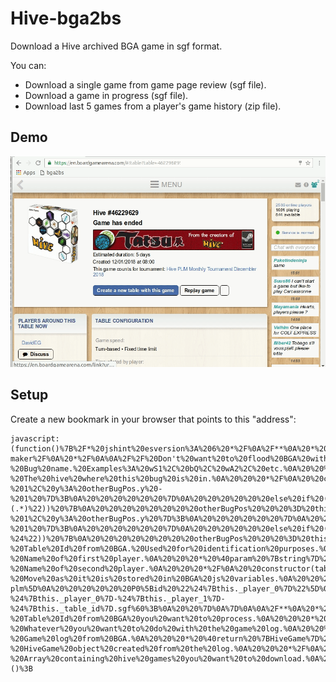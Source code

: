 # Hive-bga2bs
Download a Hive archived BGA game in sgf format.

You can:
* Download a single game from game page review (sgf file).
* Download a game in progress (sgf file).
* Download last 5 games from a player's game history (zip file).

## Demo
![GIF Demo](https://raw.githubusercontent.com/DavidEGx/Hive-bga2bs/master/hive-bga2bs.gif)

## Setup
Create a new bookmark in your browser that points to this "address":

    javascript:(function()%7B%2F*%20jshint%20esversion%3A%206%20*%2F%0A%2F**%0A%20*%20Hive%20bga2bs%0A%20*%0A%20*%20Description%3A%0A%20*%0A%20*%20This%20script%20allows%20you%20to%20download%20a%20Hive%20game%20from%20BoardGameArena%20(BGA)%0A%20*%20as%20a%20sgf%20file%20which%20can%20be%20reviewied%20in%20BoardSpace%20(BS).%0A%20*%0A%20*%20The%20reason%20behind%20this%20is%20BS%20game%20reviewer%20is%20far%20superior.%0A%20*%0A%20*%20Warnings%3A%0A%20*%20I%20had%20to%20reverse%20engineer%20the%20way%20both%20BGA%20and%20BS%20work%20so%20this%20is%20likely%0A%20*%20to%20fail.%20I'll%20try%20to%20fix%20what%20I%20can.%0A%20*%0A%20*%0A%20*%20Usage%3A%0A%20*%201.%20Go%20to%20any%20archived%20Hive%20game%20in%20BGA%20(example%3A%20https%3A%2F%2Fen.boardgamearena.com%2F%23!table%3Ftable%3D46229629)%0A%20*%202.%20Replay%20game.%0A%20*%203.%20Choose%20a%20player.%0A%20*%204.%20Fire%20your%20javascript%20console%20and%20paste%20this%20script.%0A%20*%0A%20*%20As%204%20is%20a%20pain%20in%20the%20ass%20the%20best%20way%20is%20to%20create%20a%20bookmark%20with%20the%20script.%0A%20*%20See%20https%3A%2F%2Fcaiorss.github.io%2Fbookmarklet-maker%2F%0A%20*%2F%0A%0A%2F%2F%20Don't%20want%20to%20flood%20BGA%20with%20too%20may%20requests.%0Aconst%20REQUEST_INTERVAL%20%3D%205000%3B%0Aconst%20MAX_GAMES%20%20%20%20%20%20%20%20%3D%205%3B%0A%0A%2F**%0A%20*%20Class%20that%20represents%20a%20Hive%20bug.%0A%20*%20Most%20important%20things%20about%20the%20bug%20are%20its%20name%20and%20position.%0A%20*%2F%0Aclass%20Bug%20%7B%0A%0A%20%20%2F**%0A%20%20%20*%20Creates%20a%20new%20bug.%0A%20%20%20*%20%40param%20%7Bstring%7D%20bugName%20-%20Bug%20name.%20Examples%3A%20wS1%2C%20bQ%2C%20wA2%2C%20etc.%0A%20%20%20*%20%40param%20%7BHiveGame%7D%20hive%20%20-%20The%20hive%20where%20this%20bug%20is%20in.%0A%20%20%20*%2F%0A%20%20constructor(bugName%2C%20hive)%20%7B%0A%20%20%20%20this._name%20%20%20%20%20%20%20%20%20%3D%20bugName%3B%0A%20%20%20%20this._bugType%20%20%20%20%20%20%3D%20bugName.charAt(1)%3B%0A%20%20%20%20this._hive%20%20%20%20%20%20%20%20%20%3D%20hive%3B%0A%20%20%20%20this._pos%20%20%20%20%20%20%20%20%20%20%3D%20undefined%3B%0A%20%20%20%20this._lastMovement%20%3D%20undefined%3B%0A%20%20%7D%0A%0A%20%20%2F**%0A%20%20%20*%20%40return%20%7Bobject%7D%20Bug%20position%20in%20the%20form%20%7B%20x%3A%20NUMBER%2C%20y%3A%20NUMBER%20%7D%0A%20%20%20*%2F%0A%20%20get%20position()%20%7B%0A%20%20%20%20return%20this._pos%3B%0A%20%20%7D%0A%0A%20%20%2F**%0A%20%20%20*%20Sets%20the%20position%20of%20this%20bug.%0A%20%20%20*%20Receives%20a%20bug%20position%20string%20in%20bga%20format%20and%20transform%0A%20%20%20*%20that%20into%20row%20and%20column.%0A%20%20%20*%2F%0A%20%20setPositionFromBga(bgaPos)%20%7B%0A%20%20%20%20bgaPos%20%3D%20bgaPos.replace(%22%5C%5C%22%2C%20%22%5C%5C%5C%5C%22)%3B%0A%20%20%20%20this._lastMovement%20%3D%20bgaPos%3B%0A%0A%20%20%20%20if%20(bgaPos%20%3D%3D%3D%20%22.%22)%20%7B%0A%20%20%20%20%20%20this._pos%20%3D%20%7B%20x%3A%2076%2C%20y%3A%2010%20%7D%3B%20%2F%2F%20Equivalent%20to%20position%20%22L%2010%22%20in%20BS%0A%20%20%20%20%7D%0A%20%20%20%20else%20%7B%0A%20%20%20%20%20%20bgaPos%20%3D%20bgaPos.replace(%22wL%22%2C%20%22wL1%22)%3B%0A%20%20%20%20%20%20bgaPos%20%3D%20bgaPos.replace(%22wP%22%2C%20%22wP1%22)%3B%0A%20%20%20%20%20%20bgaPos%20%3D%20bgaPos.replace(%22wM%22%2C%20%22wM1%22)%3B%0A%20%20%20%20%20%20bgaPos%20%3D%20bgaPos.replace(%22bL%22%2C%20%22bL1%22)%3B%0A%20%20%20%20%20%20bgaPos%20%3D%20bgaPos.replace(%22bP%22%2C%20%22bP1%22)%3B%0A%20%20%20%20%20%20bgaPos%20%3D%20bgaPos.replace(%22bM%22%2C%20%22bM1%22)%3B%0A%0A%20%20%20%20%20%20let%20matches%3B%0A%20%20%20%20%20%20let%20otherBugPos%3B%0A%0A%20%20%20%20%20%20%2F%2F%20TODO%3A%20This%20surely%20would%20require%20some%20explanation...%0A%20%20%20%20%20%20if%20(matches%20%3D%20bgaPos.match(%22%5E%2F(.*)%22))%20%7B%0A%20%20%20%20%20%20%20%20otherBugPos%20%20%20%3D%20this._hive.get(matches%5B1%5D).position%3B%0A%20%20%20%20%20%20%20%20this._pos%20%3D%20%7B%20x%3A%20otherBugPos.x%20-%201%2C%20y%3A%20otherBugPos.y%20-%201%20%7D%3B%0A%20%20%20%20%20%20%7D%0A%20%20%20%20%20%20else%20if%20(matches%20%3D%20bgaPos.match(%2F%5E%5C%5C%7B2%7D(.*)%2F))%20%7B%0A%20%20%20%20%20%20%20%20otherBugPos%20%20%20%3D%20this._hive.get(matches%5B1%5D).position%3B%0A%20%20%20%20%20%20%20%20this._pos%20%3D%20%7B%20x%3A%20otherBugPos.x%2C%20y%3A%20otherBugPos.y%20%2B%201%20%7D%3B%0A%20%20%20%20%20%20%7D%0A%20%20%20%20%20%20else%20if%20(matches%20%3D%20bgaPos.match(%22%5E-(.*)%22))%20%7B%0A%20%20%20%20%20%20%20%20otherBugPos%20%20%20%3D%20this._hive.get(matches%5B1%5D).position%3B%0A%20%20%20%20%20%20%20%20this._pos%20%3D%20%7B%20x%3A%20otherBugPos.x%20-%201%2C%20y%3A%20otherBugPos.y%20%7D%3B%0A%20%20%20%20%20%20%7D%0A%20%20%20%20%20%20else%20if%20(matches%20%3D%20bgaPos.match(%22(.*)%3F%2F%24%22))%20%7B%0A%20%20%20%20%20%20%20%20otherBugPos%20%20%20%3D%20this._hive.get(matches%5B1%5D).position%3B%0A%20%20%20%20%20%20%20%20this._pos%20%3D%20%7B%20x%3A%20otherBugPos.x%20%2B%201%2C%20y%3A%20otherBugPos.y%20%2B%201%20%7D%3B%0A%20%20%20%20%20%20%7D%0A%20%20%20%20%20%20else%20if%20(matches%20%3D%20bgaPos.match(%2F(.*)%5C%5C%7B2%7D%24%2F))%20%7B%0A%20%20%20%20%20%20%20%20otherBugPos%20%20%20%3D%20this._hive.get(matches%5B1%5D).position%3B%0A%20%20%20%20%20%20%20%20this._pos%20%3D%20%7B%20x%3A%20otherBugPos.x%2C%20y%3A%20otherBugPos.y%20-%201%20%7D%3B%0A%20%20%20%20%20%20%7D%0A%20%20%20%20%20%20else%20if%20(matches%20%3D%20bgaPos.match(%22(.*)-%24%22))%20%7B%0A%20%20%20%20%20%20%20%20otherBugPos%20%20%20%3D%20this._hive.get(matches%5B1%5D).position%3B%0A%20%20%20%20%20%20%20%20this._pos%20%3D%20%7B%20x%3A%20otherBugPos.x%20%2B%201%2C%20y%3A%20otherBugPos.y%20%7D%3B%0A%20%20%20%20%20%20%7D%0A%20%20%20%20%20%20else%20%7B%0A%20%20%20%20%20%20%20%20otherBugPos%20%20%20%3D%20this._hive.get(bgaPos).position%3B%0A%20%20%20%20%20%20%20%20this._pos%20%3D%20%7B%20x%3A%20otherBugPos.x%2C%20y%3A%20otherBugPos.y%20%7D%3B%0A%20%20%20%20%20%20%7D%0A%20%20%20%20%7D%0A%20%20%7D%0A%0A%20%20%2F**%0A%20%20%20*%20%40return%20%7Bstring%7D%20Last%20movement%20of%20this%20bug%20in%20common%20hive%20notation%0A%20%20%20*%2F%0A%20%20lastMovement()%20%7B%0A%20%20%20%20return%20this._lastMovement%3B%0A%20%20%7D%0A%0A%20%20%2F**%0A%20%20%20*%20%40return%20%7Bstring%7D%20'pick'%20if%20the%20bug%20has%20not%20yet%20been%20places.%20Otherwise%0A%20%20%20*%20%20%20%20%20%20%20%20%20%20%20%20%20%20%20%20%20%20%20will%20return%20'pickb'.%0A%20%20%20*%2F%0A%20%20bsPickCommand()%20%7B%0A%20%20%20%20if%20(this.position%20%3D%3D%3D%20undefined)%20%7B%0A%20%20%20%20%20%20return%20%22pick%22%3B%0A%20%20%20%20%7D%0A%20%20%20%20return%20%22pickb%22%3B%0A%20%20%7D%0A%0A%20%20%2F**%0A%20%20%20*%20%40return%20%7Bstring%7D%20Position%20as%20it%20is%20used%20by%20BoardSpace.%0A%20%20%20*%20%20%20%20%20%20%20%20%20%20%20%20%20%20%20%20%20%20(This%20is%3A%20%22LETTER%20NUMBER%22.%20For%20example%20%22L%2010%22)%0A%20%20%20*%2F%0A%20%20bsPosition()%20%7B%0A%20%20%20%20if%20(this.position%20%3D%3D%3D%20undefined)%20%7B%0A%20%20%20%20%20%20%2F%2F%20Bugs%20in%20the%20reserve%20come%20from%20some%20magic%20position%20in%20boardspace.%0A%20%20%20%20%20%20const%20bugIdx%20%3D%20%7B%0A%20%20%20%20%20%20%20%20%22Q%22%3A%200%2C%0A%20%20%20%20%20%20%20%20%22A%22%3A%201%2C%0A%20%20%20%20%20%20%20%20%22G%22%3A%202%2C%0A%20%20%20%20%20%20%20%20%22B%22%3A%203%2C%0A%20%20%20%20%20%20%20%20%22S%22%3A%204%2C%0A%20%20%20%20%20%20%20%20%22M%22%3A%205%2C%0A%20%20%20%20%20%20%20%20%22L%22%3A%206%2C%0A%20%20%20%20%20%20%20%20%22P%22%3A%207%0A%20%20%20%20%20%20%7D%3B%0A%20%20%20%20%20%20return%20this._name.charAt(0).toUpperCase()%20%2B%20%22%20%22%20%2B%20bugIdx%5Bthis._bugType%5D%3B%0A%0A%20%20%20%20%7D%0A%20%20%20%20return%20String.fromCodePoint(this.position.x)%20%2B%20%22%20%22%20%2B%20this.position.y%3B%0A%20%20%7D%0A%7D%0A%0A%2F**%0A%20*%20Class%20that%20represents%20a%20Hive%20Game.%0A%20*%20Mainly%20a%20bunch%20of%20bugs%20and%20a%20list%20of%20movements.%0A%20*%2F%0Aclass%20HiveGame%20%7B%0A%0A%20%20%2F**%0A%20%20%20*%20Creates%20a%20new%20Hive%20Game.%0A%20%20%20*%20%40param%20%7Bnumber%7D%20tableId%20%20-%20Table%20Id%20from%20BGA.%20Used%20for%20identification%20purposes.%0A%20%20%20*%20%40param%20%7Bstring%7D%20player_0%20-%20Name%20of%20first%20player.%0A%20%20%20*%20%40param%20%7Bstring%7D%20player_1%20-%20Name%20of%20second%20player.%0A%20%20%20*%2F%0A%20%20constructor(tableId%2C%20player_0%2C%20player_1)%20%7B%0A%20%20%20%20this._table_id%20%20%3D%20tableId%3B%0A%20%20%20%20this._player_0%20%20%3D%20player_0%3B%0A%20%20%20%20this._player_1%20%20%3D%20player_1%3B%0A%20%20%20%20this._bugs%20%20%20%20%20%20%3D%20%7B%7D%3B%0A%20%20%20%20this._player%20%20%20%20%3D%20%22P0%22%3B%0A%20%20%20%20this._movements%20%3D%20%5B%5D%3B%0A%20%20%20%20this._moveIdx%20%20%20%3D%201%3B%0A%20%20%7D%0A%0A%20%20%2F**%0A%20%20%20*%20Gets%20a%20bug%20that%20matches%20the%20bug%20name%20from%20the%20Hive.%0A%20%20%20*%20It%20will%20create%20a%20new%20one%20if%20it%20does%20not%20exist%20yet.%0A%20%20%20*%0A%20%20%20*%20%40param%20%7Bstring%7D%20The%20bug%20you%20are%20looking%20for%20(wA1%2C%20wQ%2C%20bP1%2C%20etc)%0A%20%20%20*%20%40return%20%7BBug%7D%20The%20requested%20bug.%0A%20%20%20*%2F%0A%20%20get(bugName)%20%7B%0A%20%20%20%20this._bugs%20%3D%20this._bugs%20%7C%7C%20%7B%20%7D%3B%0A%0A%20%20%20%20if%20(!bugName.match(%2F%5Cd%2F)%20%26%26%20!bugName.match(%2FQ%2F))%20%7B%0A%20%20%20%20%20%20bugName%20%2B%3D%20%221%22%3B%0A%20%20%20%20%7D%0A%0A%20%20%20%20if%20(this._bugs%5BbugName%5D)%20%7B%0A%20%20%20%20%20%20return%20this._bugs%5BbugName%5D%3B%0A%20%20%20%20%7D%0A%0A%20%20%20%20const%20bug%20%3D%20new%20Bug(bugName%2C%20this)%3B%0A%20%20%20%20this._bugs%5BbugName%5D%20%3D%20bug%3B%0A%20%20%20%20return%20bug%3B%0A%20%20%7D%0A%0A%20%20%2F**%0A%20%20%20*%20Well%2C%20just%20changes%20the%20current%20player.%0A%20%20%20*%20TODO%3A%20Probably%20this%20can%20be%20deleted%20or%20at%20least%20rewritten%20in%20a%20different%0A%20%20%20*%20manner.%0A%20%20%20*%2F%0A%20%20switchPlayer()%20%7B%0A%20%20%20%20if%20(this._player%20%3D%3D%3D%20%22P0%22)%20%7B%0A%20%20%20%20%20%20this._player%20%3D%20%22P1%22%3B%0A%20%20%20%20%7D%0A%20%20%20%20else%20%7B%0A%20%20%20%20%20%20this._player%20%3D%20%22P0%22%3B%0A%20%20%20%20%7D%0A%20%20%7D%0A%0A%20%20%2F**%0A%20%20%20*%20Adds%20a%20movement%20and%20translates%20it%20into%20a%20more%20BS%20friendly%20way.%0A%20%20%20*%20%40param%20%7Bstring%7D%20bgaMove%20-%20Move%20as%20it%20is%20stored%20in%20BGA%20js%20variables.%0A%20%20%20*%2F%0A%20%20addMovement(bgaMove)%20%7B%0A%20%20%20%20console.debug(%60Adding%20movement%20%24%7BbgaMove%7D%60)%3B%0A%0A%20%20%20%20bgaMove%20%20%20%20%20%20%3D%20bgaMove.match(%2F%5C%5B%3F(.*%3F)%5C%5D%3F%24%2F)%5B1%5D%3B%0A%20%20%20%20const%20bug%20%20%20%20%3D%20this.get(bgaMove.split(%22%20%22)%5B0%5D.trim())%3B%0A%20%20%20%20const%20bgaPos%20%3D%20(bgaMove.split(%22%20%22)%5B1%5D%20%7C%7C%20%22.%22).trim()%3B%0A%0A%20%20%20%20const%20bsPick%20%3D%20%60%24%7Bbug.bsPickCommand()%7D%20%24%7Bbug.bsPosition()%7D%60%3B%0A%20%20%20%20bug.setPositionFromBga(bgaPos)%3B%0A%0A%20%20%20%20this._movements.push(%60%3B%24%7Bthis._player%7D%5B%24%7Bthis._moveIdx%2B%2B%7D%20%24%7BbsPick%7D%20%24%7Bbug._name%7D%5D%60)%3B%0A%20%20%20%20this._movements.push(%60%3B%24%7Bthis._player%7D%5B%24%7Bthis._moveIdx%2B%2B%7D%20dropb%20%24%7Bbug._name%7D%20%24%7Bbug.bsPosition()%7D%20%24%7Bbug.lastMovement()%7D%5D%60)%3B%0A%20%20%20%20this._movements.push(%60%3B%24%7Bthis._player%7D%5B%24%7Bthis._moveIdx%2B%2B%7D%20done%5D%60)%3B%0A%0A%20%20%20%20this.switchPlayer()%3B%0A%20%20%7D%0A%0A%20%20%2F**%0A%20%20%20*%20In%20BGA%20wA2%20can%20appear%20before%20wA1%2C%20BS%20doesn't%20like%20that.%0A%20%20%20*%20Need%20to%20swap%20bugs%20in%20case%20they%20appear%20in%20the%20wrong%20order.%0A%20%20%20*%2F%0A%20%20_fixBugsOrder%20(gameStr)%20%7B%0A%20%20%20%20const%20toFix%20%3D%20%5B%22wA%22%2C%20%22wB%22%2C%20%22wG%22%2C%20%22wS%22%2C%20%22bA%22%2C%20%22bB%22%2C%20%22bG%22%2C%20%22bS%22%5D%3B%0A%0A%20%20%20%20for%20(let%20bug%20of%20toFix)%20%7B%0A%20%20%20%20%20%20let%20needReplacement%20%3D%20true%3B%0A%0A%20%20%20%20%20%20while%20(needReplacement)%20%7B%0A%20%20%20%20%20%20%20%20needReplacement%20%3D%20false%3B%0A%0A%20%20%20%20%20%20%20%20for%20(let%20i%20%3D%201%3B%20i%20%3C%3D%202%3B%20i%2B%2B)%20%7B%0A%20%20%20%20%20%20%20%20%20%20const%20bug1%20%20%20%3D%20bug%20%2B%20i%3B%0A%20%20%20%20%20%20%20%20%20%20const%20bug2%20%20%20%3D%20bug%20%2B%20(i%20%2B%201)%3B%0A%20%20%20%20%20%20%20%20%20%20const%20index1%20%3D%20gameStr.indexOf(bug1)%3B%0A%20%20%20%20%20%20%20%20%20%20const%20index2%20%3D%20gameStr.indexOf(bug2)%3B%0A%20%20%20%20%20%20%20%20%20%20const%20re1%20%3D%20new%20RegExp(bug1%2C%20%22g%22)%3B%0A%20%20%20%20%20%20%20%20%20%20const%20re2%20%3D%20new%20RegExp(bug2%2C%20%22g%22)%3B%0A%0A%20%20%20%20%20%20%20%20%20%20if%20(index2%20%3E%200)%20%7B%0A%20%20%20%20%20%20%20%20%20%20%20%20if%20(index1%20%3C%200)%20%7B%0A%20%20%20%20%20%20%20%20%20%20%20%20%20%20gameStr%20%3D%20gameStr.replace(re2%2C%20bug1)%3B%0A%20%20%20%20%20%20%20%20%20%20%20%20%20%20needReplacement%20%3D%20true%3B%0A%20%20%20%20%20%20%20%20%20%20%20%20%7D%0A%20%20%20%20%20%20%20%20%20%20%20%20else%20if%20(index2%20%3C%20index1)%20%7B%0A%20%20%20%20%20%20%20%20%20%20%20%20%20%20gameStr%20%3D%20gameStr.replace(re2%2C%20%22SWAPME%22)%3B%0A%20%20%20%20%20%20%20%20%20%20%20%20%20%20gameStr%20%3D%20gameStr.replace(re1%2C%20bug2)%3B%0A%20%20%20%20%20%20%20%20%20%20%20%20%20%20gameStr%20%3D%20gameStr.replace(%2FSWAPME%2Fg%2C%20bug1)%3B%0A%20%20%20%20%20%20%20%20%20%20%20%20%20%20needReplacement%20%3D%20true%3B%0A%20%20%20%20%20%20%20%20%20%20%20%20%7D%0A%20%20%20%20%20%20%20%20%20%20%7D%0A%20%20%20%20%20%20%20%20%7D%0A%20%20%20%20%20%20%7D%0A%20%20%20%20%7D%0A%20%20%20%20return%20gameStr%3B%0A%20%20%7D%0A%0A%20%20%2F**%0A%20%20%20*%20Returns%20the%20game%20string%20in%20a%20format%20understandable%20by%20BoardSpace.%0A%20%20%20*%2F%0A%20%20getBsGame%20()%20%7B%0A%20%20%20%20let%20gameStr%20%3D%20%60(%3B%0A%20%20%20%20%20%20GM%5B27%5DVV%5B1%5D%0A%20%20%20%20%20%20SU%5Bhive-plm%5D%0A%20%20%20%20%20%20P0%5Bid%20%22%24%7Bthis._player_0%7D%22%5D%0A%20%20%20%20%20%20P1%5Bid%20%22%24%7Bthis._player_1%7D%22%5D%0A%20%20%20%20%20%20%3B%20P0%5B0%20Start%20P0%5D%0A%20%20%20%20%60%3B%0A%0A%20%20%20%20gameStr%20%2B%3D%20this._movements.join(%22%5Cn%22)%3B%0A%20%20%20%20gameStr%20%2B%3D%20%22%5Cn)%22%3B%0A%0A%20%20%20%20return%20this._fixBugsOrder(gameStr)%3B%0A%20%20%7D%0A%0A%20%20%2F**%0A%20%20%20*%20%40return%20%7Bstring%7D%20Name%20for%20the%20game.%0A%20%20%20*%2F%0A%20%20getBsName%20()%20%7B%0A%20%20%20%20return%20%60bga2bs-%24%7Bthis._player_0%7D-%24%7Bthis._player_1%7D-%24%7Bthis._table_id%7D.sgf%60%3B%0A%20%20%7D%0A%7D%0A%0A%2F**%0A%20*%20Provides%20some%20static%20methods%20to%20deal%20with%20BoardGameArena.%0A%20*%2F%0Aclass%20BGA%20%7B%0A%20%20%2F**%0A%20%20%20*%20Get%20game%20log%20from%20BGA%20for%20a%20single%20table.%0A%20%20%20*%20%40param%20%7Bnumber%7D%20tableId%20%20%20%20-%20Table%20Id%20from%20BGA%20you%20want%20to%20process.%0A%20%20%20*%20%40param%20%7Bfunction%7D%20callback%20-%20Whatever%20you%20want%20to%20do%20with%20the%20game%20log.%0A%20%20%20*%2F%0A%20%20static%20getGame(tableId%2C%20callback)%20%7B%0A%20%20%20%20console.info(%60Getting%20game%20%24%7BtableId%7D%60)%3B%0A%0A%20%20%20%20const%20getGameLog%20%3D%20function%20()%20%7B%0A%20%20%20%20%20%20console.info(%60Getting%20game%20log%20%24%7BtableId%7D%60)%3B%0A%20%20%20%20%20%20dojo.xhrGet(%7B%0A%20%20%20%20%20%20%20%20url%3A%20%22https%3A%2F%2Fen.boardgamearena.com%2Farchive%2Farchive%2Flogs.html%22%2C%0A%20%20%20%20%20%20%20%20preventCache%3A%20true%2C%0A%20%20%20%20%20%20%20%20content%3A%20%7B%20table%3A%20tableId%2C%20translated%3A%20true%20%7D%2C%0A%20%20%20%20%20%20%20%20load%3A%20callback%0A%20%20%20%20%20%20%7D)%3B%0A%20%20%20%20%7D%3B%0A%0A%20%20%20%20dojo.xhrGet(%7B%0A%20%20%20%20%20%20url%3A%20%22https%3A%2F%2Fen.boardgamearena.com%2Fgamereview%22%2C%0A%20%20%20%20%20%20preventCache%3A%20true%2C%0A%20%20%20%20%20%20content%3A%20%7B%20table%3A%20tableId%2C%20refreshtemplate%3A%201%20%7D%2C%0A%20%20%20%20%20%20load%3A%20getGameLog%0A%20%20%20%20%7D)%3B%0A%20%20%7D%0A%0A%20%20%2F**%0A%20%20%20*%20Parse%20game%20log%20from%20BGA.%0A%20%20%20*%20%40param%20data%20%7Bstring%7D%20-%20Game%20log%20from%20BGA.%0A%20%20%20*%20%40return%20%7BHiveGame%7D%20%20%20-%20HiveGame%20object%20created%20from%20the%20log.%0A%20%20%20*%2F%0A%20%20static%20parseGame(data)%20%7B%0A%20%20%20%20const%20table_id%20%3D%20data%5B0%5D.table_id%3B%0A%20%20%20%20const%20player_0%20%3D%20data%5B1%5D.data%5B0%5D.args.player_name%20%7C%7C%20data%5B3%5D.data%5B0%5D.args.player_name%3B%0A%20%20%20%20const%20player_1%20%3D%20data%5B2%5D.data%5B0%5D.args.player_name%20%7C%7C%20data%5B4%5D.data%5B0%5D.args.player_name%3B%0A%20%20%20%20const%20hiveGame%20%3D%20new%20HiveGame(table_id%2C%20player_0%2C%20player_1)%3B%0A%0A%20%20%20%20for%20(let%20i%20%3D%200%3B%20i%20%3C%20data.length%3B%20i%2B%2B)%20%7B%0A%20%20%20%20%20%20const%20actions%20%3D%20data%5Bi%5D.data%3B%0A%20%20%20%20%20%20for%20(let%20j%20%3D%200%3B%20j%20%3C%20actions.length%3B%20j%2B%2B)%20%7B%0A%20%20%20%20%20%20%20%20const%20action%20%3D%20actions%5Bj%5D%3B%0A%20%20%20%20%20%20%20%20if%20(action.type%20%3D%3D%3D%20%22tokenPlayed%22)%20%7B%0A%20%20%20%20%20%20%20%20%20%20const%20bgaMove%20%3D%20action.args.notation%3B%0A%20%20%20%20%20%20%20%20%20%20if%20(bgaMove.match(%2F.*%20.*%2F))%20%7B%0A%20%20%20%20%20%20%20%20%20%20%20%20hiveGame.addMovement(bgaMove)%3B%0A%20%20%20%20%20%20%20%20%20%20%7D%0A%20%20%20%20%20%20%20%20%20%20else%20%7B%0A%20%20%20%20%20%20%20%20%20%20%20%20%2F%2F%20TODO%3A%20Change%20this.%20It%20does%20not%20make%20sense%20when%20you%20are%20in%20a%20list%20of%20games%0A%20%20%20%20%20%20%20%20%20%20%20%20alert(%22Cannot%20download%20game.%20I%20will%20redirect%20to%20gamereview%20page.%5CnTry%20again%20from%20there.%22)%3B%0A%20%20%20%20%20%20%20%20%20%20%20%20document.location%20%3D%20%60https%3A%2F%2Fen.boardgamearena.com%2F%23!gamereview%3Ftable%3D%24%7Btable_id%7D%60%3B%0A%20%20%20%20%20%20%20%20%20%20%7D%0A%20%20%20%20%20%20%20%20%7D%0A%20%20%20%20%20%20%7D%0A%20%20%20%20%7D%0A%20%20%20%20return%20hiveGame%3B%0A%20%20%7D%0A%7D%0A%0A%2F**%0A%20*%20Some%20utitlies%20I%20need%20to%20use.%0A%20*%2F%0Aclass%20Util%20%7B%0A%20%20%2F**%0A%20%20%20*%20Create%20a%20zip%20file%20with%20the%20games%20provided%20a%20download%20them.%0A%20%20%20*%20If%20there%20is%20only%20one%20game%20will%20return%20a%20single%20text%20file%20instead.%0A%20%20%20*%20%40hiveGames%20%7Barray%7D%20-%20Array%20containing%20hive%20games%20you%20want%20to%20download.%0A%20%20%20*%2F%0A%20%20static%20download(hiveGames)%20%7B%0A%20%20%20%20if%20(hiveGames.length%20%3D%3D%3D%201)%20%7B%0A%20%20%20%20%20%20const%20hiveGame%20%3D%20hiveGames%5B0%5D%3B%0A%20%20%20%20%20%20Util._downloadURI(%22data%3Atext%2Fplain%2C%22%20%2B%20encodeURIComponent(hiveGame.getBsGame())%2C%20hiveGame.getBsName())%3B%0A%20%20%20%20%7D%0A%20%20%20%20else%20%7B%0A%20%20%20%20%20%20require(%5B%22https%3A%2F%2Fstuk.github.io%2Fjszip%2Fdist%2Fjszip.js%22%5D%2C%20function(JSZip)%20%7B%0A%20%20%20%20%20%20%20%20const%20zip%20%20%20%20%3D%20new%20JSZip()%3B%0A%20%20%20%20%20%20%20%20const%20folder%20%3D%20zip.folder(%22games%22)%3B%0A%20%20%20%20%20%20%20%20hiveGames.forEach((game)%20%3D%3E%20%7B%0A%20%20%20%20%20%20%20%20%20%20folder.file(game.getBsName()%2C%20game.getBsGame())%3B%0A%20%20%20%20%20%20%20%20%7D)%3B%0A%20%20%20%20%20%20%20%20zip.generateAsync(%7Btype%3A%22base64%22%7D).then(function(base64)%20%7B%0A%20%20%20%20%20%20%20%20%20%20Util._downloadURI(%22data%3Aapplication%2Fzip%3Bbase64%2C%22%20%2B%20base64%2C%20%22games.zip%22)%3B%0A%20%20%20%20%20%20%20%20%7D)%3B%0A%20%20%20%20%20%20%7D)%3B%0A%20%20%20%20%7D%0A%20%20%7D%0A%0A%20%20%2F**%0A%20%20%20*%20Helper%20method%20to%20download%20a%20string%20as%20a%20file.%0A%20%20%20*%2F%0A%20%20static%20_downloadURI(uri%2C%20name)%20%7B%0A%20%20%20%20const%20link%20%3D%20document.createElement(%22a%22)%3B%0A%20%20%20%20link.download%20%3D%20name%3B%0A%20%20%20%20link.href%20%3D%20uri%3B%0A%20%20%20%20document.body.appendChild(link)%3B%0A%20%20%20%20link.click()%3B%0A%20%20%20%20document.body.removeChild(link)%3B%0A%20%20%7D%0A%7D%0A%0Aif%20(document.URL.match(%2Farchive%5C%2Freplay%2F))%20%7B%0A%20%20const%20hiveGame%20%3D%20BGA.parseGame(g_gamelogs)%3B%0A%20%20Util.download(%5B%20hiveGame%20%5D)%3B%0A%7D%0Aelse%20if%20(document.URL.match(%2Fgamereview%2F))%20%7B%0A%20%20const%20table_id%20%20%3D%20document.URL.match(%2Ftable%3D(%5Cd%2B)%2F)%5B1%5D%3B%0A%20%20const%20players%20%20%20%3D%20document.getElementById(%22game_result%22).getElementsByClassName(%22name%22)%3B%0A%20%20const%20hiveGame%20%20%3D%20new%20HiveGame(table_id%2C%20players%5B0%5D.textContent%2C%20players%5B1%5D.textContent)%3B%0A%0A%20%20const%20movements%20%3D%20document.getElementsByClassName(%22gamelogreview%22)%3B%0A%20%20for%20(let%20i%20%3D%200%3B%20i%20%3C%20movements.length%3B%20i%2B%2B)%20%7B%0A%20%20%20%20const%20movement%20%3D%20movements%5Bi%5D.textContent%3B%0A%20%20%20%20const%20bgaMove%20%20%3D%20movement.match(%2F%5C%5B(.*)%5C%5D%2F)%3B%0A%20%20%20%20if%20(bgaMove)%20%7B%0A%20%20%20%20%20%20hiveGame.addMovement(bgaMove%5B1%5D.trim())%3B%0A%20%20%20%20%7D%0A%20%20%7D%0A%20%20Util.download(%5B%20hiveGame%20%5D)%3B%0A%7D%0Aelse%20if%20(document.URL.match(%2Fgamestats%2F))%20%7B%0A%20%20alert(%22This%20might%20take%20some%20time.%20Please%20wait%22)%3B%20%2F%2F%20TODO%3A%20Progress%20bar%20or%20something%0A%0A%20%20const%20allLinks%20%20%20%20%3D%20Array.from(document.getElementById(%22gamelist_inner%22).getElementsByTagName(%22a%22))%3B%0A%20%20const%20linkToGames%20%3D%20allLinks.filter(function%20(link)%20%7B%20return%20link.href.match(%2Ftable%2F)%3B%20%7D).slice(0%2C%20MAX_GAMES)%3B%0A%20%20const%20hiveGames%20%20%20%3D%20%5B%5D%3B%0A%0A%20%20const%20processLinks%20%3D%20function%20(linkList)%20%7B%0A%20%20%20%20const%20gameLink%20%3D%20linkList.pop()%3B%0A%20%20%20%20if%20(gameLink%20%3D%3D%3D%20undefined)%20%7B%0A%20%20%20%20%20%20Util.download(hiveGames)%3B%0A%20%20%20%20%7D%0A%20%20%20%20else%20%7B%0A%20%20%20%20%20%20const%20tableURL%20%3D%20gameLink.href%3B%0A%20%20%20%20%20%20const%20tableId%20%20%3D%20tableURL.match(%2F%5Cd%2B%2F)%5B0%5D%3B%0A%0A%20%20%20%20%20%20BGA.getGame(tableId%2C%20(textLog)%20%3D%3E%20%7B%0A%20%20%20%20%20%20%20%20const%20json%20%3D%20JSON.parse(textLog)%3B%0A%20%20%20%20%20%20%20%20if%20(json.status%20%3D%3D%3D%20%220%22)%20%7B%0A%20%20%20%20%20%20%20%20%20%20console.error(%60Cannot%20get%20data%20for%20this%20table%20%24%7BtableId%7D%60)%3B%0A%20%20%20%20%20%20%20%20%20%20return%3B%0A%20%20%20%20%20%20%20%20%7D%0A%20%20%20%20%20%20%20%20const%20log%20%3D%20json.data.data.data%3B%0A%20%20%20%20%20%20%20%20hiveGames.push(BGA.parseGame(log))%3B%0A%0A%20%20%20%20%20%20%20%20setTimeout(function()%20%7B%0A%20%20%20%20%20%20%20%20%20%20processLinks(linkList)%3B%0A%20%20%20%20%20%20%20%20%7D%2C%20REQUEST_INTERVAL)%3B%0A%20%20%20%20%20%20%7D)%3B%0A%20%20%20%20%7D%0A%20%20%7D%3B%0A%20%20processLinks(linkToGames)%3B%0A%7D%0Aelse%20if%20(document.URL.match(%2Fhive%5C%3Ftable%3D%5Cd%2B%2F))%20%7B%0A%20%20const%20tableId%20%20%20%3D%20document.URL.match(%2Fhive%5C%3Ftable%3D(%5Cd%2B)%2F)%5B1%5D%3B%0A%20%20const%20movements%20%3D%20Array.from(document.getElementById(%22logs%22).getElementsByClassName(%22log_replayable%22)).reverse()%3B%0A%20%20const%20player_0%20%20%3D%20movements%5B0%5D.getElementsByTagName(%22div%22)%5B0%5D.textContent.match(%2F(%5B%5E%5Cs%5D%2B)%5Cs%2F)%5B1%5D%3B%0A%20%20const%20player_1%20%20%3D%20movements%5B1%5D.getElementsByTagName(%22div%22)%5B0%5D.textContent.match(%2F(%5B%5E%5Cs%5D%2B)%5Cs%2F)%5B1%5D%3B%0A%20%20const%20hiveGame%20%20%3D%20new%20HiveGame(tableId%2C%20player_0%2C%20player_1)%3B%0A%0A%20%20if%20(movements%5B0%5D.getElementsByTagName(%22div%22)%5B0%5D.textContent.match(%2Fplaces%20a%20new%2F))%20%7B%0A%20%20%20%20alert(%22Please%20use%20Tournament%20style%20notation%22)%3B%0A%20%20%7D%0A%20%20else%20%7B%0A%20%20%20%20movements.forEach(%20m%20%3D%3E%20%7B%0A%20%20%20%20%20%20const%20text%20%20%20%20%3D%20m.getElementsByTagName(%22div%22)%5B0%5D.textContent%3B%0A%20%20%20%20%20%20const%20moveStr%20%3D%20text.match(%2F%5Cs(.%2B)%24%2F).pop()%3B%0A%20%20%20%20%20%20hiveGame.addMovement(moveStr)%3B%0A%20%20%20%20%7D)%3B%0A%20%20%20%20Util.download(%5B%20hiveGame%20%5D)%3B%0A%20%20%7D%0A%7D%7D)()%3B

